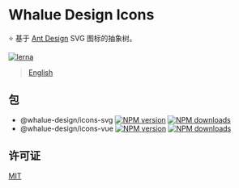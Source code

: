 # Whalue Design Icons

:star: 基于 [Ant Design](https://github.com/ant-design/ant-design-icons) SVG 图标的抽象树。

[![lerna](https://img.shields.io/badge/maintained%20with-lerna-cc00ff.svg)](https://lernajs.io/)

> [English](./README.md)

## 包

- @whalue-design/icons-svg [![NPM version](https://img.shields.io/npm/v/@whalue-design/icons-svg.svg?style=flat)](https://npmjs.org/package/@whalue-design/icons-svg) [![NPM downloads](http://img.shields.io/npm/dm/@whalue-design/icons-svg.svg?style=flat)](https://npmjs.org/package/@whalue-design/icons-svg)
- @whalue-design/icons-vue [![NPM version](https://img.shields.io/npm/v/@whalue-design/icons-vue.svg?style=flat)](https://npmjs.org/package/@whalue-design/icons-vue) [![NPM downloads](http://img.shields.io/npm/dm/@whalue-design/icons-vue.svg?style=flat)](https://npmjs.org/package/@whalue-design/icons-vue)

## 许可证

[MIT](./LICENSE)
